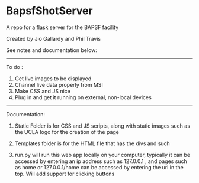 # BapsfShotServer
A repo for a flask server for the BAPSF facility 


Created by Jio Gallardy and Phil Travis

See notes and documentation below: 
***
To do :
1. Get live images to be displayed
2. Channel live data properly from MSI
3. Make CSS and JS nice
4. Plug in and get it running on external, non-local devices


***

Documentation:

1. Static Folder is for CSS and JS scripts, along with static images such as the UCLA logo for the creation of the page

2. Templates folder is for the HTML file that has the divs and such

3. run.py will run this web app locally on your computer, typically it can be accessed by entering an ip address such as 127.0.0.1 , and pages such as home or 127.0.0.1/home can be accessed by entering the url in the top. Will add support for clicking buttons
